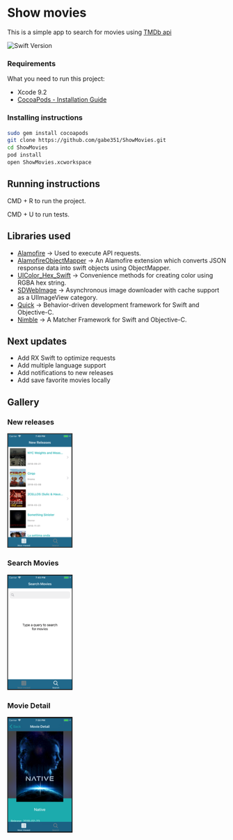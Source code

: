 # Show movies

This is a simple app to search for movies using [TMDb api](https://www.themoviedb.org/)

![Swift Version](https://img.shields.io/badge/swift-4.1-orange.svg?style=flat-square)


### Requirements

What you need to run this project:

* Xcode 9.2
* [CocoaPods - Installation Guide](https://guides.cocoapods.org/using/getting-started.html)

### Installing instructions

```bash
sudo gem install cocoapods
git clone https://github.com/gabe351/ShowMovies.git
cd ShowMovies
pod install
open ShowMovies.xcworkspace
```

## Running instructions

CMD + R to run the project.

CMD + U to run tests.

## Libraries used
* [Alamofire](https://github.com/Alamofire/Alamofire) -> Used to execute API requests.
* [AlamofireObjectMapper](https://github.com/tristanhimmelman/AlamofireObjectMapper) -> An Alamofire extension which converts JSON response data into swift objects using ObjectMapper.
* [UIColor_Hex_Swift](https://github.com/yeahdongcn/UIColor-Hex-Swift) -> Convenience methods for creating color using RGBA hex string.
* [SDWebImage](https://github.com/rs/SDWebImage) -> Asynchronous image downloader with cache support as a UIImageView category.
* [Quick](https://github.com/Quick/Quick) -> Behavior-driven development framework for Swift and Objective-C.
* [Nimble](https://github.com/Quick/Nimble) -> A Matcher Framework for Swift and Objective-C.

## Next updates

- Add RX Swift to optimize requests
- Add multiple language support
- Add notifications to new releases
- Add save favorite movies locally

## Gallery

### New releases
<p>
<img src="https://github.com/gabe351/ShowMovies/blob/develop/screenshots/Screen%20Shot%202018-08-27%20at%2019.49.09.png" width="150">
</p>

### Search Movies
<p>
<img src="https://github.com/gabe351/ShowMovies/blob/develop/screenshots/Screen%20Shot%202018-08-27%20at%2019.49.39.png" width="150">
</p>

### Movie Detail
<p>
<img src="https://github.com/gabe351/ShowMovies/blob/develop/screenshots/Screen%20Shot%202018-08-27%20at%2019.50.12.png" width="150">
</p>


